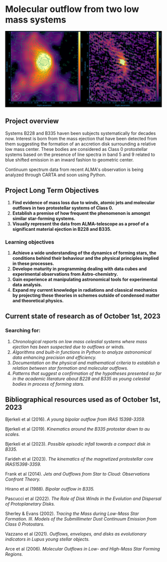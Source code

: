 # Molecular outflow from two low mass systems

![Alt Text](https://github.com/59j-marias-n95/cenca_bridge_internship/blob/master/Figures/B335/CARTA_generated_b335/member.uid___A001_X2df7_X602.B335_sci.spw25_27_29_31.cont.I.pbcor.fits-member.uid___A001_X2d20_X35a9.B335_sci.spw17_19_21_23.cont.I.pbcor.fits-image-2023-09-30-14-33-31.png)

## Project overview
Systems B228 and B335 haven been subjects systematically for decades now. Interest is born from the mass ejection that have been detected from them suggesting the formation of an accretion disk surrounding a relative low mass center.
These bodies are considered as Class 0 protostellar systems based on the presence of line spectra in band 5 and 9 related to blue shifted emission in an inward fashion to geometric center. 

Continuum spectrum data from recent ALMA's observation is being analyzed through CARTA and soon using Python. 

## Project Long Term Objectives
1. **Find evidence of mass loss due to winds, atomic jets and molecular outflows in two protostellar systems of Class 0.**
2. **Establish a premise of how frequent the phenomenon is amongst similar star-forming systems.**
3. **Visually represent the data from ALMA-telescope as a proof of a significant material ejection in B228 and B335.**

### Learning objectives
1. **Achieve a wide understanding of the dynamics of forming stars, the conditions behind their behaviour and the physical principles implied in these processes.**
2. **Develope maturity in programming dealing with data cubes and experimental observations from Astro-chemistry.**
3. **Gain experience at manipulating astronomical tools for experimental data analysis.**
4. **Expand my current knowledge in radiations and classical mechanics by projecting these theories in schemes outside of condensed matter and theoretical physics.**

## Current state of research as of October 1st, 2023
### Searching for: 
1. *Chronological reports on low mass celestial systems where mass ejection has been suspected due to outflows or winds.*
2. *Algorithms and built-in functions in Python to analyze astronomical data enhancing precision and efficiency.*
3. *Documentation on the physical and mathematical criteria to establish a relation between star formation and molecular outflows.*
4. *Patterns that suggest a confirmation of the hypotheses presented so far in the academic literature about B228 and B335 as young celestial bodies in process of forming stars.*

## Bibliographical resources used as of October 1st, 2023
Bjerkeli et al (2016). *A young bipolar outflow from IRAS 15398-3359.*

Bjerkeli et al (2019). *Kinematics around the B335 protostar down to au scales.*

Bjerkeli et al (2023). *Possible episodic infall towards a compact disk in B335.*

Farideh et al (2023). *The kinematics of the magnetized protostellar core IRAS15398-3359.*

Frank et al (2014). *Jets and Outflows from Star to Cloud: Observations Confront Theory.*

Hirano et al (1988). *Bipolar outflow in B335.*

Pascucci et al (2022). *The Role of Disk Winds in the Evolution and Dispersal of Protoplanetary Disks.*

Sherley & Evans (2002). *Tracing the Mass during Low-Mass Star Formation. III. Models of the Submillimeter Dust Continuum Emission from Class 0 Protostars.*

Vazzano et al (2021). *Outflows, envelopes, and disks as evolutionary indicators in Lupus young stellar objects.*

Arce et al (2006). *Molecular Outflows in Low- and High-Mass Star Forming Regions.*
